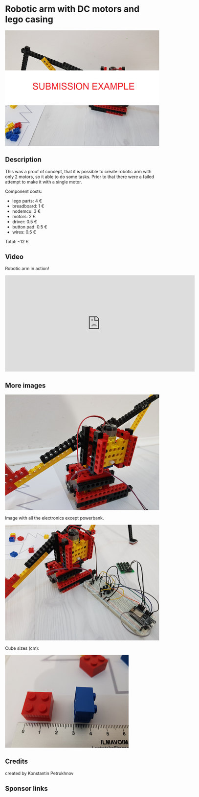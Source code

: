 # Robotic arm with DC motors and lego casing

![one.png](one.png)

## Description

This was a proof of concept, that it is possible to create robotic arm with only 2 motors, so it able to do some tasks. Prior to that there were a failed attempt to make it with a single motor.

Component costs:
 - lego parts: 4 €
 - breadboard: 1 €
 - nodemcu: 3 €
 - motors: 2 €
 - driver: 0.5 €
 - button pad: 0.5 €
 - wires: 0.5 €
 
 Total: ~12 €
 
 

## Video

Robotic arm in action!

<iframe width="620" height="315" src="http://www.youtube.com/embed/PBpALjJ6y2A" frameborder="0" allowfullscreen></iframe>

## More images


![two.png](two.png)

Image with all the electronics except powerbank. 

![three.png](three.png)


Cube sizes (cm):

![cubes.png](cubes.png)


## Credits

created by Konstantin Petrukhnov

## Sponsor links



